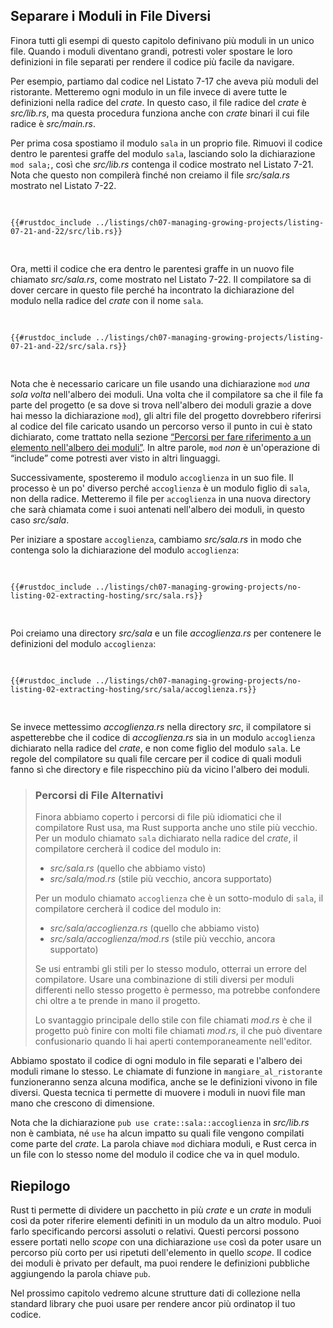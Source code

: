 ## Separare i Moduli in File Diversi

Finora tutti gli esempi di questo capitolo definivano più moduli in un unico
file. Quando i moduli diventano grandi, potresti voler spostare le loro
definizioni in file separati per rendere il codice più facile da navigare.

Per esempio, partiamo dal codice nel Listato 7-17 che aveva più moduli del
ristorante. Metteremo ogni modulo in un file invece di avere tutte le
definizioni nella radice del _crate_. In questo caso, il file radice del _crate_
è _src/lib.rs_, ma questa procedura funziona anche con _crate_ binari il cui
file radice è _src/main.rs_.

Per prima cosa spostiamo il modulo `sala` in un proprio file. Rimuovi il codice
dentro le parentesi graffe del modulo `sala`, lasciando solo la dichiarazione
`mod sala;`, così che _src/lib.rs_ contenga il codice mostrato nel Listato 7-21.
Nota che questo non compilerà finché non creiamo il file _src/sala.rs_ mostrato
nel Listato 7-22.

<Listing number="7-21" file-name="src/lib.rs" caption="Dichiarare il modulo `sala` il cui corpo sarà in *src/sala.rs*">

```rust,ignore,does_not_compile
{{#rustdoc_include ../listings/ch07-managing-growing-projects/listing-07-21-and-22/src/lib.rs}}
```

</Listing>

Ora, metti il codice che era dentro le parentesi graffe in un nuovo file
chiamato _src/sala.rs_, come mostrato nel Listato 7-22. Il compilatore sa di
dover cercare in questo file perché ha incontrato la dichiarazione del modulo
nella radice del _crate_ con il nome `sala`.

<Listing number="7-22" file-name="src/sala.rs" caption="Definizioni all'interno del modulo `sala` in *src/sala.rs*">

```rust,ignore
{{#rustdoc_include ../listings/ch07-managing-growing-projects/listing-07-21-and-22/src/sala.rs}}
```

</Listing>

Nota che è necessario caricare un file usando una dichiarazione `mod` _una sola
volta_ nell'albero dei moduli. Una volta che il compilatore sa che il file fa
parte del progetto (e sa dove si trova nell'albero dei moduli grazie a dove hai
messo la dichiarazione `mod`), gli altri file del progetto dovrebbero riferirsi
al codice del file caricato usando un percorso verso il punto in cui è stato
dichiarato, come trattato nella sezione [“Percorsi per fare riferimento a un
elemento nell'albero dei moduli”][paths]<!-- ignore -->. In altre parole, `mod`
_non_ è un'operazione di “include” come potresti aver visto in altri linguaggi.

Successivamente, sposteremo il modulo `accoglienza` in un suo file. Il processo
è un po' diverso perché `accoglienza` è un modulo figlio di `sala`, non della
radice. Metteremo il file per `accoglienza` in una nuova directory che sarà
chiamata come i suoi antenati nell'albero dei moduli, in questo caso _src/sala_.

Per iniziare a spostare `accoglienza`, cambiamo _src/sala.rs_ in modo che
contenga solo la dichiarazione del modulo `accoglienza`:

<Listing file-name="src/sala.rs">

```rust,ignore
{{#rustdoc_include ../listings/ch07-managing-growing-projects/no-listing-02-extracting-hosting/src/sala.rs}}
```

</Listing>

Poi creiamo una directory _src/sala_ e un file _accoglienza.rs_ per contenere le
definizioni del modulo `accoglienza`:

<Listing file-name="src/sala/accoglienza.rs">

```rust,ignore
{{#rustdoc_include ../listings/ch07-managing-growing-projects/no-listing-02-extracting-hosting/src/sala/accoglienza.rs}}
```

</Listing>

Se invece mettessimo _accoglienza.rs_ nella directory _src_, il compilatore si
aspetterebbe che il codice di _accoglienza.rs_ sia in un modulo `accoglienza`
dichiarato nella radice del _crate_, e non come figlio del modulo `sala`. Le
regole del compilatore su quali file cercare per il codice di quali moduli fanno
sì che directory e file rispecchino più da vicino l'albero dei moduli.

> ### Percorsi di File Alternativi
>
> Finora abbiamo coperto i percorsi di file più idiomatici che il compilatore
> Rust usa, ma Rust supporta anche uno stile più vecchio. Per un modulo chiamato
> `sala` dichiarato nella radice del _crate_, il compilatore cercherà il codice
> del modulo in:
> - _src/sala.rs_ (quello che abbiamo visto)
> - _src/sala/mod.rs_ (stile più vecchio, ancora supportato)
>
> Per un modulo chiamato `accoglienza` che è un sotto-modulo di `sala`, il
> compilatore cercherà il codice del modulo in:
>
> - _src/sala/accoglienza.rs_ (quello che abbiamo visto)
> - _src/sala/accoglienza/mod.rs_ (stile più vecchio, ancora supportato)
>
> Se usi entrambi gli stili per lo stesso modulo, otterrai un errore del
> compilatore. Usare una combinazione di stili diversi per moduli differenti
> nello stesso progetto è permesso, ma potrebbe confondere chi oltre a te prende
> in mano il progetto.
>
> Lo svantaggio principale dello stile con file chiamati _mod.rs_ è che il
> progetto può finire con molti file chiamati _mod.rs_, il che può diventare
> confusionario quando li hai aperti contemporaneamente nell'editor.

Abbiamo spostato il codice di ogni modulo in file separati e l'albero dei moduli
rimane lo stesso. Le chiamate di funzione in `mangiare_al_ristorante`
funzioneranno senza alcuna modifica, anche se le definizioni vivono in file
diversi. Questa tecnica ti permette di muovere i moduli in nuovi file man mano
che crescono di dimensione.

Nota che la dichiarazione `pub use crate::sala::accoglienza` in _src/lib.rs_ non
è cambiata, né `use` ha alcun impatto su quali file vengono compilati come parte
del _crate_. La parola chiave `mod` dichiara moduli, e Rust cerca in un file con
lo stesso nome del modulo il codice che va in quel modulo.

## Riepilogo

Rust ti permette di dividere un pacchetto in più _crate_ e un _crate_ in moduli
così da poter riferire elementi definiti in un modulo da un altro modulo. Puoi
farlo specificando percorsi assoluti o relativi. Questi percorsi possono essere
portati nello _scope_ con una dichiarazione `use` così da poter usare un
percorso più corto per usi ripetuti dell'elemento in quello _scope_. Il codice
dei moduli è privato per default, ma puoi rendere le definizioni pubbliche
aggiungendo la parola chiave `pub`.

Nel prossimo capitolo vedremo alcune strutture dati di collezione nella standard
library che puoi usare per rendere ancor più ordinatop il tuo codice.

[paths]: ch07-03-paths-for-referring-to-an-item-in-the-module-tree.html
